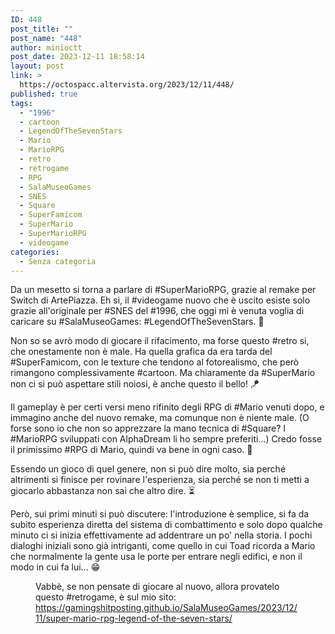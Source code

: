 ```yaml
---
ID: 448
post_title: ""
post_name: "448"
author: minioctt
post_date: 2023-12-11 18:58:14
layout: post
link: >
  https://octospacc.altervista.org/2023/12/11/448/
published: true
tags:
  - "1996"
  - cartoon
  - LegendOfTheSevenStars
  - Mario
  - MarioRPG
  - retro
  - retrogame
  - RPG
  - SalaMuseoGames
  - SNES
  - Square
  - SuperFamicom
  - SuperMario
  - SuperMarioRPG
  - videogame
categories:
  - Senza categoria
---
```

<!-- wp:paragraph -->
<p>Da un mesetto si torna a parlare di #SuperMarioRPG, grazie al remake per Switch di ArtePiazza. Eh si, il #videogame nuovo che è uscito esiste solo grazie all'originale per #SNES del #1996, che oggi mi è venuta voglia di caricare su #SalaMuseoGames: #LegendOfTheSevenStars. 🌟</p>
<!-- /wp:paragraph -->

<!-- wp:paragraph -->
<p>Non so se avrò modo di giocare il rifacimento, ma forse questo #retro si, che onestamente non è male. Ha quella grafica da era tarda del #SuperFamicom, con le texture che tendono al fotorealismo, che però rimangono complessivamente #cartoon. Ma chiaramente da #SuperMario non ci si può aspettare stili noiosi, è anche questo il bello! 🪁</p>
<!-- /wp:paragraph -->

<!-- wp:paragraph -->
<p>Il gameplay è per certi versi meno rifinito degli RPG di #Mario venuti dopo, e immagino anche del nuovo remake, ma comunque non è niente male. (O forse sono io che non so apprezzare la mano tecnica di #Square? I #MarioRPG sviluppati con AlphaDream li ho sempre preferiti...) Credo fosse il primissimo #RPG di Mario, quindi va bene in ogni caso. 🙏</p>
<!-- /wp:paragraph -->

<!-- wp:paragraph -->
<p>Essendo un gioco di quel genere, non si può dire molto, sia perché altrimenti si finisce per rovinare l'esperienza, sia perché se non ti metti a giocarlo abbastanza non sai che altro dire. ⏳</p>
<!-- /wp:paragraph -->

<!-- wp:paragraph -->
<p>Però, sui primi minuti si può discutere: l'introduzione è semplice, si fa da subito esperienza diretta del sistema di combattimento e solo dopo qualche minuto ci si inizia effettivamente ad addentrare un po' nella storia. I pochi dialoghi iniziali sono già intriganti, come quello in cui Toad ricorda a Mario che normalmente la gente usa le porte per entrare negli edifici, e non il modo in cui fa lui... 😁</p>
<!-- /wp:paragraph -->

<!-- wp:paragraph -->
<p></p>
<!-- /wp:paragraph -->

<!-- wp:image {"id":450,"sizeSlug":"large","linkDestination":"none","className":"large-pixelated"} -->
<figure class="wp-block-image size-large large-pixelated"><img src="https://octospacc.altervista.org/wp-content/uploads/2023/12/d0b68d68d9efc0558242f5476d1c5b81-11-11-2023.gif" alt="" class="wp-image-450"/><figcaption class="wp-element-caption">Vabbè, se non pensate di giocare al nuovo, allora provatelo questo #retrogame, è sul mio sito: <a href="https://gamingshitposting.github.io/SalaMuseoGames/2023/12/11/super-mario-rpg-legend-of-the-seven-stars/">https://gamingshitposting.github.io/SalaMuseoGames/2023/12/11/super-mario-rpg-legend-of-the-seven-stars/</a></figcaption></figure>
<!-- /wp:image -->
